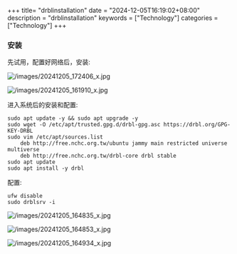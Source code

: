 +++
title= "drblinstallation"
date = "2024-12-05T16:19:02+08:00"
description = "drblinstallation"
keywords = ["Technology"]
categories = ["Technology"]
+++
### 安装
先试用，配置好网络后，安装:    

![/images/20241205_172406_x.jpg](/images/20241205_172406_x.jpg)


![/images/20241205_161910_x.jpg](/images/20241205_161910_x.jpg)

进入系统后的安装和配置:    

```
sudo apt update -y && sudo apt upgrade -y
sudo wget -O /etc/apt/trusted.gpg.d/drbl-gpg.asc https://drbl.org/GPG-KEY-DRBL
sudo vim /etc/apt/sources.list
    deb http://free.nchc.org.tw/ubuntu jammy main restricted universe multiverse
    deb http://free.nchc.org.tw/drbl-core drbl stable
sudo apt update
sudo apt install -y drbl
```
配置:    

```
ufw disable
sudo drblsrv -i
```

![/images/20241205_164835_x.jpg](/images/20241205_164835_x.jpg)

![/images/20241205_164853_x.jpg](/images/20241205_164853_x.jpg)

![/images/20241205_164934_x.jpg](/images/20241205_164934_x.jpg)

